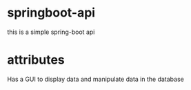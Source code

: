 # springboot-api

this is a simple spring-boot api

# attributes

Has a GUI to display data and manipulate data in the database
